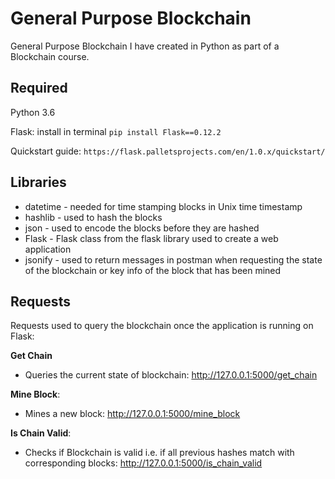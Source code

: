 # General Purpose Blockchain
General Purpose Blockchain I have created in Python as part of a Blockchain course. 

## Required
Python 3.6

Flask: install in terminal 
```pip install Flask==0.12.2```

Quickstart guide: 
```https://flask.palletsprojects.com/en/1.0.x/quickstart/```

## Libraries
- datetime - needed for time stamping blocks in Unix time timestamp
- hashlib - used to hash the blocks
- json - used to encode the blocks before they are hashed
- Flask - Flask class from the flask library used to create a web application 
- jsonify - used to return messages in postman when requesting the state of the blockchain or key info of the block that has been mined 

## Requests 
Requests used to query the blockchain once the application is running on Flask:

**Get Chain** 
- Queries the current state of blockchain: http://127.0.0.1:5000/get_chain

**Mine Block**:
- Mines a new block: http://127.0.0.1:5000/mine_block

**Is Chain Valid**: 
- Checks if Blockchain is valid i.e. if all previous hashes match with corresponding blocks: http://127.0.0.1:5000/is_chain_valid 
